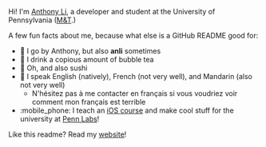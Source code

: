 Hi! I'm [Anthony Li](https://anli.dev), a developer and student at the University of Pennsylvania ([M&T](https://fisher.wharton.upenn.edu).)

A few fun facts about me, because what else is a GitHub README good for:
* :wave: I go by Anthony, but also **anli** sometimes
* :bubble_tea: I drink a copious amount of bubble tea
* :sushi: Oh, and also sushi
* :speech_balloon: I speak English (natively), French (not very well), and Mandarin (also not very well)
    * N'hésitez pas à me contacter en français si vous voudriez voir comment mon français est terrible
* :mobile_phone: I teach an [iOS course](https://www.seas.upenn.edu/~cis1951/25sp/) and make cool stuff for the university at [Penn Labs](https://pennlabs.org)!

Like this readme? Read my [website](https://anli.dev)!